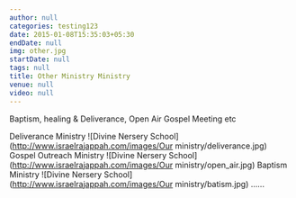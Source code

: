 ```yaml
---
author: null
categories: testing123
date: 2015-01-08T15:35:03+05:30
endDate: null
img: other.jpg
startDate: null
tags: null
title: Other Ministry Ministry
venue: null
video: null
---
```


Baptism, healing & Deliverance, Open Air Gospel Meeting etc
<!--more-->
Deliverance Ministry
![Divine Nersery School](http://www.israelrajappah.com/images/Our ministry/deliverance.jpg)
Gospel Outreach Ministry
![Divine Nersery School](http://www.israelrajappah.com/images/Our ministry/open_air.jpg)
Baptism Ministry
![Divine Nersery School](http://www.israelrajappah.com/images/Our ministry/batism.jpg)
......
